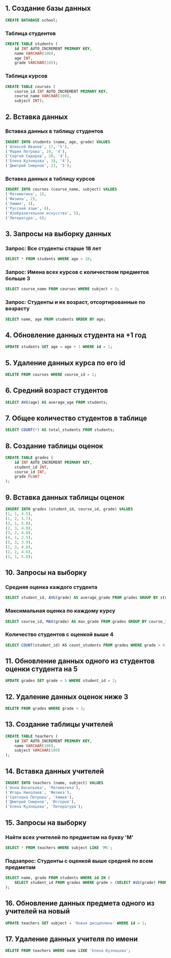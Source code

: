 ## 1. Создание базы данных

```sql
CREATE DATABASE school;
```

### Таблица студентов

```sql
CREATE TABLE students (
    id INT AUTO_INCREMENT PRIMARY KEY,
    name VARCHAR(100),
    age INT,
    grade VARCHAR(10));
```

### Таблица курсов

```sql
CREATE TABLE courses (
    course_id INT AUTO_INCREMENT PRIMARY KEY,
    course_name VARCHAR(100),
    subject INT);
```

## 2. Вставка данных

### Вставка данных в таблицу студентов

```sql
INSERT INTO students (name, age, grade) VALUES
('Алексей Иванов', 17, '5'),
('Мария Петрова', 19, '4'),
('Сергей Сидоров', 20, '4'),
('Елена Кузнецова', 18, '4'),
('Дмитрий Смирнов', 21, '5');
```

### Вставка данных в таблицу курсов

```sql
INSERT INTO courses (course_name, subject) VALUES
('Математика', 1),
('Физика', 2),
('Химия', 3),
('Русский язык', 4),
('Изобразительное искусство', 5),
('Литература', 6);
```

## 3. Запросы на выборку данных

### Запрос: Все студенты старше 18 лет

```sql
SELECT * FROM students WHERE age > 18;
```

### Запрос: Имена всех курсов с количеством предметов больше 3

```sql
SELECT course_name FROM courses WHERE subject > 3;
```

### Запрос: Студенты и их возраст, отсортированные по возрасту

```sql
SELECT name, age FROM students ORDER BY age;
```

## 4. Обновление данных студента на +1 год

```sql
UPDATE students SET age = age + 1 WHERE id = 1;
```

## 5. Удаление данных курса по его id

```sql
DELETE FROM courses WHERE course_id = 1;
```

## 6. Средний возраст студентов

```sql
SELECT AVG(age) AS average_age FROM students;
```

## 7. Общее количество студентов в таблице

```sql
SELECT COUNT(*) AS total_students FROM students;
```

## 8. Создание таблицы оценок

```sql
CREATE TABLE grades (
    id INT AUTO_INCREMENT PRIMARY KEY,
    student_id INT,
    course_id INT,
    grade FLOAT
);
```

## 9. Вставка данных таблицы оценок

```sql
INSERT INTO grades (student_id, course_id, grade) VALUES
(1, 1, 4.5),
(1, 2, 3.7),
(2, 1, 5.0),
(2, 3, 4.0),
(3, 2, 4.8),
(4, 1, 2.5),
(5, 3, 3.9),
(1, 3, 4.0),
(2, 2, 4.6),
(3, 1, 5.0);
```

## 10. Запросы на выборку

### Средняя оценка каждого студента

```sql
SELECT student_id, AVG(grade) AS average_grade FROM grades GROUP BY student_id;
```

### Максимальная оценка по каждому курсу

```sql
SELECT course_id, MAX(grade) AS max_grade FROM grades GROUP BY course_id;
```

### Количество студентов с оценкой выше 4

```sql
SELECT COUNT(student_id) AS count_students FROM grades WHERE grade > 4;
```

## 11. Обновление данных одного из студентов оценки студента на 5

```sql
UPDATE grades SET grade = 5 WHERE student_id = 2;
```

## 12. Удаление данных оценок ниже 3

```sql
DELETE FROM grades WHERE grade < 3;
```

## 13. Создание таблицы учителей

```sql
CREATE TABLE teachers (
    id INT AUTO_INCREMENT PRIMARY KEY,
    name VARCHAR(100),
    subject VARCHAR(100)
);
```

## 14. Вставка данных учителей

```sql
INSERT INTO teachers (name, subject) VALUES
('Анна Васильева', 'Математика'),
('Игорь Николаев', 'Физика'),
('Светлана Петрова', 'Химия'),
('Дмитрий Смирнов', 'История'),
('Елена Кузнецова', 'Литература');
```

## 15. Запросы на выборку

### Найти всех учителей по предметам на букву 'M'

```sql
SELECT * FROM teachers WHERE subject LIKE 'М%';
```

### Подзапрос: Студенты с оценкой выше средней по всем предметам

```sql
SELECT name, grade FROM students WHERE id IN (
    SELECT student_id FROM grades WHERE grade > (SELECT AVG(grade) FROM grades)
);
```

## 16. Обновление данных предмета одного из учителей на новый

```sql
UPDATE teachers SET subject = 'Новая дисциплина' WHERE id = 1;
```

## 17. Удаление данных учителя по имени

```sql
DELETE FROM teachers WHERE name LIKE 'Елена Кузнецова';
```
